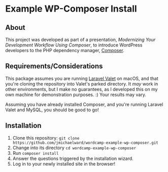 # Example WP-Composer Install
## About
This project was developed as part of a presentation, _Modernizing
Your Development Workflow Using Composer_, to introduce WordPress
developers to the PHP dependency manager, [Composer](https://getcomposer.org).

## Requirements/Considerations
This package assumes you are running [Laravel Valet](https://github.com/laravel/valet/)
 on macOS, and that you're cloning the repository into Valet's parked
 directory. It _may_ work in other environments, but I make no guarantees,
 as I developed this on my own machine for demonstration purposes. :)
 Your results may vary.

Assuming you have already installed Composer, and you're running Laravel
Valet and MySQL, you should be good to go!

## Installation
1. Clone this repository: `git clone https://github.com/jmichaelward/wordcamp-example-wp-composer.git`
2. Change into its directory `cd wordcamp-example-wp-composer`
3. Run `composer install`
4. Answer the questions triggered by the installation wizard.
5. Log in to your newly installed site in the browser!
